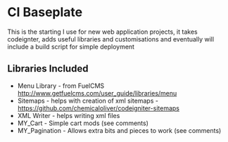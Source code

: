 # CI Baseplate

This is the starting I use for new web application projects, it takes codeignter, adds useful libraries and customisations and eventually will include a build script for simple deployment

## Libraries Included

* Menu Library - from FuelCMS http://www.getfuelcms.com/user_guide/libraries/menu
* Sitemaps - helps with creation of xml sitemaps - https://github.com/chemicaloliver/codeigniter-sitemaps
* XML Writer - helps writing xml files
* MY_Cart - Simple cart mods (see comments)
* MY_Pagination - Allows extra bits and pieces to work (see comments)
